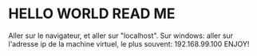 # HELLO WORLD READ ME
Aller sur le navigateur, et aller sur "localhost".
Sur windows: aller sur l'adresse ip de la machine virtuel, le plus souvent: 192.168.99.100
ENJOY!